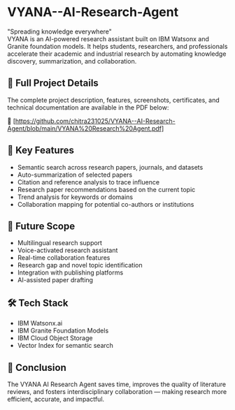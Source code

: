 # VYANA--AI-Research-Agent
"Spreading knowledge everywhere"  
VYANA is an AI-powered research assistant built on IBM Watsonx and Granite foundation models. It helps students, researchers, and professionals accelerate their academic and industrial research by automating knowledge discovery, summarization, and collaboration. 
## 📄 Full Project Details
The complete project description, features, screenshots, certificates, and technical documentation are available in the PDF below:  

📌 [https://github.com/chitra231025/VYANA--AI-Research-Agent/blob/main/VYANA%20Research%20Agent.pdf]

## 🚀 Key Features
- Semantic search across research papers, journals, and datasets  
- Auto-summarization of selected papers  
- Citation and reference analysis to trace influence  
- Research paper recommendations based on the current topic  
- Trend analysis for keywords or domains  
- Collaboration mapping for potential co-authors or institutions  

## 🔮 Future Scope
- Multilingual research support  
- Voice-activated research assistant  
- Real-time collaboration features  
- Research gap and novel topic identification  
- Integration with publishing platforms  
- AI-assisted paper drafting  

## 🛠️ Tech Stack
- IBM Watsonx.ai  
- IBM Granite Foundation Models  
- IBM Cloud Object Storage  
- Vector Index for semantic search  

## 📝 Conclusion
The VYANA AI Research Agent saves time, improves the quality of literature reviews, and fosters interdisciplinary collaboration — making research more efficient, accurate, and impactful.
